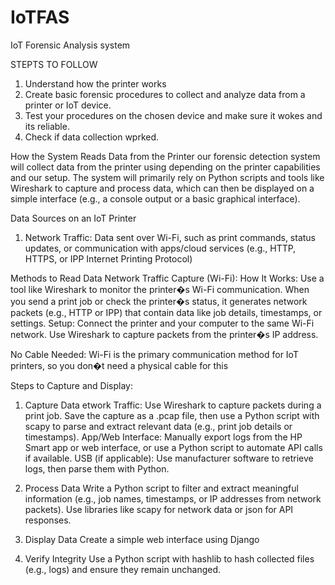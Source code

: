 # IoTFAS
IoT Forensic Analysis system

STEPTS TO FOLLOW

1) Understand how the printer works
2) Create basic forensic procedures to collect and analyze data from a printer or IoT device.
3) Test your procedures on the chosen device and make sure it wokes and its reliable.
4) Check if data collection wprked.

How the System Reads Data from the Printer
our forensic detection system will collect data from the printer using 
depending on the printer capabilities and our setup. The system will primarily rely on
Python scripts and tools like Wireshark to capture and process data, which can then be displayed
on a simple interface (e.g., a console output or a basic graphical interface).

Data Sources on an IoT Printer

1) Network Traffic: Data sent over Wi-Fi, such as print commands, status updates, or communication with 
apps/cloud services (e.g., HTTP, HTTPS, or IPP Internet Printing Protocol)

Methods to Read Data
Network Traffic Capture (Wi-Fi):
How It Works: Use a tool like Wireshark to monitor the printer�s 
Wi-Fi communication. When you send a print job or check the printer�s status, it generates network packets 
(e.g., HTTP or IPP) that contain data like job details, timestamps, or settings.
Setup: Connect the printer 
and your computer to the same Wi-Fi network. Use Wireshark to capture packets from the printer�s IP address.

No Cable Needed: Wi-Fi is the primary communication method for IoT printers, so you don�t need a physical 
cable for this

Steps to Capture and Display:

1) Capture Data
etwork Traffic: Use Wireshark to capture packets during a print job. Save the capture as a .pcap file, 
then use a Python script with scapy to parse and extract relevant data 
(e.g., print job details or timestamps).
App/Web Interface: Manually export logs from the HP Smart 
app or web interface, or use a Python script to automate API calls if available.
USB 
(if applicable): Use manufacturer software to retrieve logs, then parse them with Python.

2) Process Data
Write a Python script to filter and extract meaningful information (e.g., job names, timestamps, or 
IP addresses from network packets).
Use libraries like scapy for network data or json for API responses.

3) Display Data
 Create a simple web interface using Django
4) Verify Integrity
Use a Python script with hashlib to hash collected files (e.g., logs) and ensure they remain unchanged.



